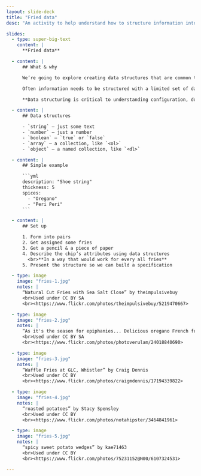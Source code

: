 ```yaml
---
layout: slide-deck
title: "Fried data"
desc: "An activity to help understand how to structure information into programming formats like arrays and objects."

slides:
  - type: super-big-text
    content: |
      **Fried data**

  - content: |
      ## What & why

      We’re going to explore creating data structures that are common to programming—by describing fries.

      Often information needs to be structured with a limited set of data types.

      **Data structuring is critical to understanding configuration, documentation, & information storage.**

  - content: |
      ## Data structures

      - `string` — just some text
      - `number` — just a number
      - `boolean` — `true` or `false`
      - `array` — a collection, like `<ol>`
      - `object` — a named collection, like `<dl>`

  - content: |
      ## Simple example

      ```yml
      description: "Shoe string"
      thickness: 5
      spices:
        - "Oregano"
        - "Peri Peri"
      ```

  - content: |
      ## Set up

      1. Form into pairs
      2. Get assigned some fries
      3. Get a pencil & a piece of paper
      4. Describe the chip’s attributes using data structures
        <br>**In a way that would work for every all fries**
      5. Present the structure so we can build a specification

  - type: image
    image: "fries-1.jpg"
    notes: |
      “Natural Cut Fries with Sea Salt Close” by theimpulsivebuy
      <br>Used under CC BY SA
      <br><https://www.flickr.com/photos/theimpulsivebuy/5219470667>

  - type: image
    image: "fries-2.jpg"
    notes: |
      “As it's the season for epiphanies... Delicious oregano French fries from @silverpalateuk” by Richard Gillin
      <br>Used under CC BY SA
      <br><https://www.flickr.com/photos/photoverulam/24018840690>

  - type: image
    image: "fries-3.jpg"
    notes: |
      “Waffle Fries at GLC, Whistler” by Craig Dennis
      <br>Used under CC BY
      <br><https://www.flickr.com/photos/craigmdennis/17194339822>

  - type: image
    image: "fries-4.jpg"
    notes: |
      “roasted potatoes” by Stacy Spensley
      <br>Used under CC BY
      <br><https://www.flickr.com/photos/notahipster/3464841961>

  - type: image
    image: "fries-5.jpg"
    notes: |
      “spicy sweet potato wedges” by kae71463
      <br>Used under CC BY
      <br><https://www.flickr.com/photos/75231152@N00/6107324531>

---
```

